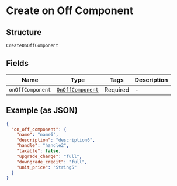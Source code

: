 
# Create on Off Component

## Structure

`CreateOnOffComponent`

## Fields

| Name | Type | Tags | Description |
|  --- | --- | --- | --- |
| `onOffComponent` | [`OnOffComponent`](../../doc/models/on-off-component.md) | Required | - |

## Example (as JSON)

```json
{
  "on_off_component": {
    "name": "name6",
    "description": "description6",
    "handle": "handle2",
    "taxable": false,
    "upgrade_charge": "full",
    "downgrade_credit": "full",
    "unit_price": "String5"
  }
}
```

